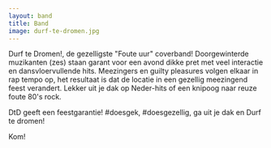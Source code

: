```yaml
---
layout: band
title: Band
image: durf-te-dromen.jpg
---
```


Durf te Dromen!, de gezelligste "Foute uur" coverband! Doorgewinterde muzikanten (zes) staan garant voor een avond dikke pret met veel interactie en dansvloervullende hits. Meezingers en guilty pleasures volgen elkaar in rap tempo op, het resultaat is dat de locatie in een gezellig meezingend feest verandert. Lekker uit je dak op Neder-hits of een knipoog naar reuze foute 80's rock.

DtD geeft een feestgarantie! #doesgek, #doesgezellig, ga uit je dak en Durf te dromen!

Kom!
